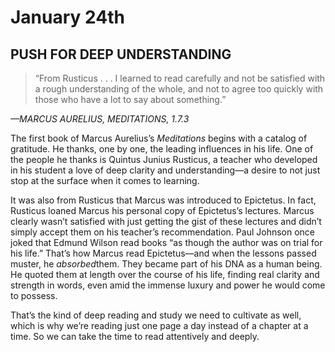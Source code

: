 # January 24th
## PUSH FOR DEEP UNDERSTANDING

> “From Rusticus . . . I learned to read carefully and not be satisfied with a rough understanding of the whole, and not to agree too quickly with those who have a lot to say about something.”

*—MARCUS AURELIUS, MEDITATIONS, 1.7.3*

The first book of Marcus Aurelius’s *Meditations* begins with a catalog of gratitude. He thanks, one by one, the leading influences in his life. One of the people he thanks is Quintus Junius Rusticus, a teacher who developed in his student a love of deep clarity and understanding—a desire to not just stop at the surface when it comes to learning.

It was also from Rusticus that Marcus was introduced to Epictetus. In fact, Rusticus loaned Marcus his personal copy of Epictetus’s lectures. Marcus clearly wasn’t satisfied with just getting the gist of these lectures and didn’t simply accept them on his teacher’s recommendation. Paul Johnson once joked that Edmund Wilson read books “as though the author was on trial for his life.” That’s how Marcus read Epictetus—and when the lessons passed muster, he *absorbed*them. They became part of his DNA as a human being. He quoted them at length over the course of his life, finding real clarity and strength in words, even amid the immense luxury and power he would come to possess.

That’s the kind of deep reading and study we need to cultivate as well, which is why we’re reading just one page a day instead of a chapter at a time. So we can take the time to read attentively and deeply.

